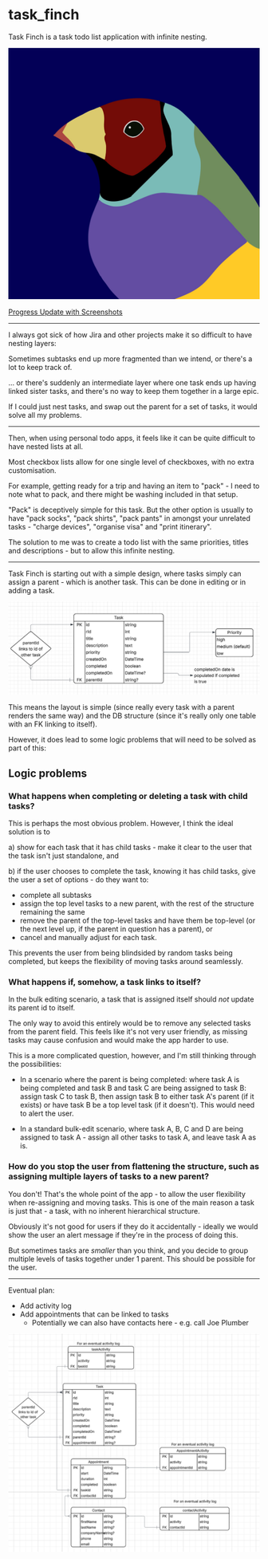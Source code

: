 # task_finch

Task Finch is a task todo list application with infinite nesting.

![The Task Finch itself](./docs/task_finch.jpg)

[Progress Update with Screenshots](/docs/progress_20_10_25/Progress_20_10_25.md)

--- 

I always got sick of how Jira and other projects make it so difficult to have nesting layers:

Sometimes subtasks end up more fragmented than we intend, or there's a lot to keep track of.

... or there's suddenly an intermediate layer where one task ends up having linked sister tasks, and there's no way to keep them together in a large epic.

If I could just nest tasks, and swap out the parent for a set of tasks, it would solve all my problems.

--- 

Then, when using personal todo apps, it feels like it can be quite difficult to have nested lists at all.

Most checkbox lists allow for one single level of checkboxes, with no extra customisation. 

For example, getting ready for a trip and having an item to "pack" - I need to note what to pack, and there might be washing included in that setup. 

"Pack" is deceptively simple for this task. But the other option is usually to have "pack socks", "pack shirts", "pack pants" in amongst your unrelated tasks - "charge devices", "organise visa" and "print itinerary".

The solution to me was to create a todo list with the same priorities, titles and descriptions - but to allow this infinite nesting. 

---

Task Finch is starting out with a simple design, where tasks simply can assign a parent - which is another task. This can be done in editing or in adding a task.

![immediate plan](./docs/immediate_layout.png)

This means the layout is simple (since really every task with a parent renders the same way) and the DB structure (since it's really only one table with an FK linking to itself). 

However, it does lead to some logic problems that will need to be solved as part of this:

## Logic problems

### What happens when completing or deleting a task with child tasks?

This is perhaps the most obvious problem. 
However, I think the ideal solution is to 

a) show for each task that it has child tasks - make it clear to the user that the task isn't just standalone, and

b) if the user chooses to complete the task, knowing it has child tasks, give the user a set of options - do they want to:

- complete all subtasks
- assign the top level tasks to a new parent, with the rest of the structure remaining the same
- remove the parent of the top-level tasks and have them be top-level (or the next level up, if the parent in question has a parent), or 
- cancel and manually adjust for each task. 

This prevents the user from being blindsided by random tasks being completed, but keeps the flexibility of moving tasks around seamlessly. 

### What happens if, somehow, a task links to itself?

In the bulk editing scenario, a task that is assigned itself should _not_ update its parent id to itself.

The only way to avoid this entirely would be to remove any selected tasks from the parent field. This feels like it's not very user friendly, as missing tasks may cause confusion and would make the app harder to use.

This is a more complicated question, however, and I'm still thinking through the possibilities:

- In a scenario where the parent is being completed: where task A is being completed and task B and task C are being assigned to task B: assign task C to task B, then assign task B to either task A's parent (if it exists) or have task B be a top level task (if it doesn't). This would need to alert the user.

- In a standard bulk-edit scenario, where task A, B, C and D are being assigned to task A - assign all other tasks to task A, and leave task A as is. 

### How do you stop the user from flattening the structure, such as assigning multiple layers of tasks to a new parent?

You don't! That's the whole point of the app - to allow the user flexibility when re-assigning and moving tasks. This is one of the main reason a task is just that - a task, with no inherent hierarchical structure. 

Obviously it's not good for users if they do it accidentally - ideally we would show the user an alert message if they're in the process of doing this. 

But sometimes tasks are _smaller_ than you think, and you decide to group multiple levels of tasks together under 1 parent. This should be possible for the user. 

--- 

Eventual plan:

- Add activity log
- Add appointments that can be linked to tasks
    - Potentially we can also have contacts here - e.g. call Joe Plumber

![eventual plan](./docs/future_layout.png)

